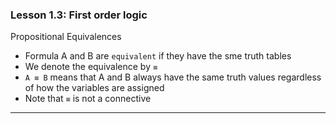 ### Lesson 1.3: First order logic

Propositional Equivalences

- Formula A and B are `equivalent` if they have the sme truth tables
- We denote the equivalence by `≡`
- `A ≡ B` means that A and B always have the same truth values regardless of how the variables are assigned
- Note that `≡` is not a connective

---
